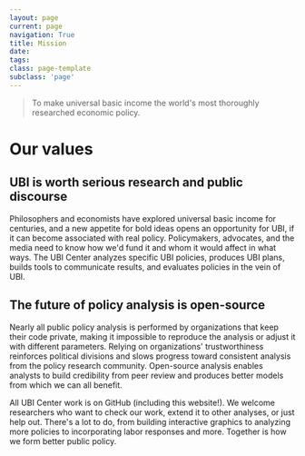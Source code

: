 ```yaml
---
layout: page
current: page
navigation: True
title: Mission
date: 
tags:
class: page-template
subclass: 'page'
---
```



>To make universal basic income the world's most thoroughly researched economic policy.


# Our values

## UBI is worth serious research and public discourse

Philosophers and economists have explored universal basic income for centuries, and a new appetite for bold ideas opens an opportunity for UBI, if it can become associated with real policy.
Policymakers, advocates, and the media need to know how we'd fund it and whom it would affect in what ways.
The UBI Center analyzes specific UBI policies, produces UBI plans, builds tools to communicate results, and evaluates policies in the vein of UBI.

## The future of policy analysis is open-source

Nearly all public policy analysis is performed by organizations that keep their code private, making it impossible to reproduce the analysis or adjust it with different parameters.
Relying on organizations' trustworthiness reinforces political divisions and slows progress toward consistent analysis from the policy research community.
Open-source analysis enables analysts to build credibility from peer review and produces better models from which we can all benefit.

All UBI Center work is on GitHub (including this website!).
We welcome researchers who want to check our work, extend it to other analyses, or just help out.
There's a lot to do, from building interactive graphics to analyzing more policies to incorporating labor responses and more.
Together is how we form better public policy.
